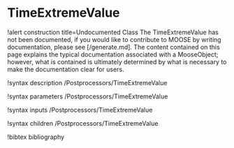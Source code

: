 <!-- MOOSE Documentation Stub: Remove this when content is added. -->

# TimeExtremeValue

!alert construction title=Undocumented Class
The TimeExtremeValue has not been documented, if you would like to contribute to MOOSE by
writing documentation, please see [/generate.md]. The content contained on this page explains
the typical documentation associated with a MooseObject; however, what is contained is ultimately
determined by what is necessary to make the documentation clear for users.

!syntax description /Postprocessors/TimeExtremeValue

!syntax parameters /Postprocessors/TimeExtremeValue

!syntax inputs /Postprocessors/TimeExtremeValue

!syntax children /Postprocessors/TimeExtremeValue

!bibtex bibliography
